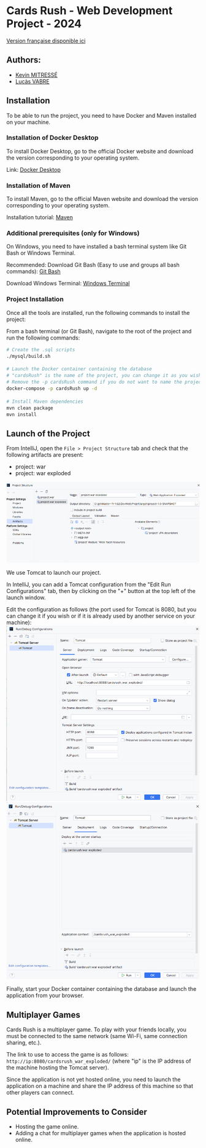 # Cards Rush - Web Development Project - 2024
[Version française disponible ici](README.md)

## Authors:
- [Kevin MITRESSÉ](http://kmitresse.free.fr)
- [Lucàs VABRE](https://portfolio-lucasvbr.vercel.app/)

## Installation
To be able to run the project, you need to have Docker and Maven installed on your machine.

### Installation of Docker Desktop
To install Docker Desktop, go to the official Docker website and download the version corresponding to your operating system.

Link: [Docker Desktop](https://www.docker.com/products/docker-desktop)

### Installation of Maven
To install Maven, go to the official Maven website and download the version corresponding to your operating system.

Installation tutorial: [Maven](https://www.baeldung.com/install-maven-on-windows-linux-mac)

### Additional prerequisites (only for Windows)
On Windows, you need to have installed a bash terminal system like Git Bash or Windows Terminal.

Recommended: Download Git Bash (Easy to use and groups all bash commands): [Git Bash](https://git-scm.com/downloads)

Download Windows Terminal: [Windows Terminal](https://www.microsoft.com/en-us/p/windows-terminal/9n0dx20hk701?activetab=pivot:overviewtab)

### Project Installation
Once all the tools are installed, run the following commands to install the project:

From a bash terminal (or Git Bash), navigate to the root of the project and run the following commands:

```bash
# Create the .sql scripts
./mysql/build.sh

# Launch the Docker container containing the database
# "cardsRush" is the name of the project, you can change it as you wish
# Remove the -p cardsRush command if you do not want to name the project, it will default to the name of the folder containing the project
docker-compose -p cardsRush up -d

# Install Maven dependencies
mvn clean package
mvn install

```

## Launch of the Project

From IntelliJ, open the `File > Project Structure` tab and check that the following artifacts are present:
- project: war
- project: war exploded

![Project Structure](readmeTools/project_structure.png)

We use Tomcat to launch our project.

In IntelliJ, you can add a Tomcat configuration from the "Edit Run Configurations" tab, then by clicking on the "+" button at the top left of the launch window.

Edit the configuration as follows (the port used for Tomcat is 8080, but you can change it if you wish or if it is already used by another service on your machine):
![Tomcat Configuration](readmeTools/tomcat_configuration.png)
![Tomcat Deployment](readmeTools/tomcat_deployment.png)

Finally, start your Docker container containing the database and launch the application from your browser.

## Multiplayer Games

Cards Rush is a multiplayer game. To play with your friends locally, you must be connected to the same network (same Wi-Fi, same connection sharing, etc.).

The link to use to access the game is as follows: `http://ip:8080/cardsrush_war_exploded/` (where "ip" is the IP address of the machine hosting the Tomcat server).

Since the application is not yet hosted online, you need to launch the application on a machine and share the IP address of this machine so that other players can connect.

## Potential Improvements to Consider

- Hosting the game online.
- Adding a chat for multiplayer games when the application is hosted online.
